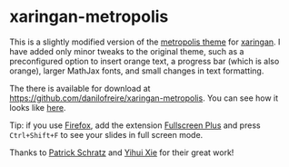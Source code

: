 # xaringan-metropolis

This is a slightly modified version of the [metropolis theme](https://github.com/pat-s/xaringan-metropolis) for [xaringan](https://github.com/yihui/xaringan). I have added only minor tweaks to the original theme, such as a preconfigured option to insert orange text, a progress bar (which is also orange), larger MathJax fonts, and small changes in text formatting.

The there is available for download at <https://github.com/danilofreire/xaringan-metropolis>. You can see how it looks like [here](https://danilofreire.github.io/xaringan-metropolis/xaringan-metropolis.html). 

Tip: if you use [Firefox](https://www.mozilla.org/), add the extension [Fullscreen Plus](https://addons.mozilla.org/en-US/firefox/addon/fullscreen_plus/) and press `Ctrl+Shift+F` to see your slides in full screen mode. 

Thanks to [Patrick Schratz](https://pjs-web.de/) and [Yihui Xie](https://yihui.name/) for their great work! 

